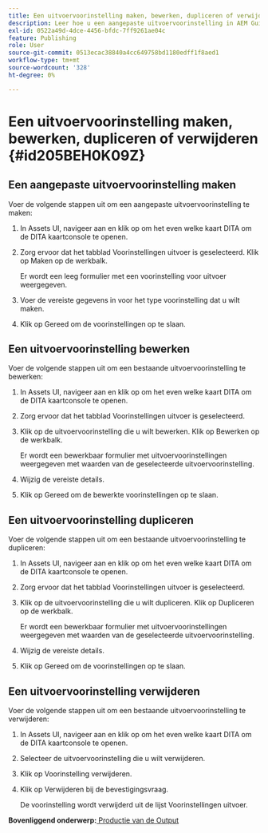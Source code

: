 ```yaml
---
title: Een uitvoervoorinstelling maken, bewerken, dupliceren of verwijderen
description: Leer hoe u een aangepaste uitvoervoorinstelling in AEM Guides maakt, bewerkt, dupliceert en verwijdert.
exl-id: 0522a49d-4dce-4456-bfdc-7ff9261ae04c
feature: Publishing
role: User
source-git-commit: 0513ecac38840a4cc649758bd1180edff1f8aed1
workflow-type: tm+mt
source-wordcount: '328'
ht-degree: 0%

---
```


# Een uitvoervoorinstelling maken, bewerken, dupliceren of verwijderen {#id205BEH0K09Z}

## Een aangepaste uitvoervoorinstelling maken

Voer de volgende stappen uit om een aangepaste uitvoervoorinstelling te maken:

1. In Assets UI, navigeer aan en klik op om het even welke kaart DITA om de DITA kaartconsole te openen.

1. Zorg ervoor dat het tabblad Voorinstellingen uitvoer is geselecteerd. Klik op Maken op de werkbalk.

   Er wordt een leeg formulier met een voorinstelling voor uitvoer weergegeven.

1. Voer de vereiste gegevens in voor het type voorinstelling dat u wilt maken.

1. Klik op Gereed om de voorinstellingen op te slaan.


## Een uitvoervoorinstelling bewerken

Voer de volgende stappen uit om een bestaande uitvoervoorinstelling te bewerken:

1. In Assets UI, navigeer aan en klik op om het even welke kaart DITA om de DITA kaartconsole te openen.

1. Zorg ervoor dat het tabblad Voorinstellingen uitvoer is geselecteerd.

1. Klik op de uitvoervoorinstelling die u wilt bewerken. Klik op Bewerken op de werkbalk.

   Er wordt een bewerkbaar formulier met uitvoervoorinstellingen weergegeven met waarden van de geselecteerde uitvoervoorinstelling.

1. Wijzig de vereiste details.

1. Klik op Gereed om de bewerkte voorinstellingen op te slaan.


## Een uitvoervoorinstelling dupliceren

Voer de volgende stappen uit om een bestaande uitvoervoorinstelling te dupliceren:

1. In Assets UI, navigeer aan en klik op om het even welke kaart DITA om de DITA kaartconsole te openen.

1. Zorg ervoor dat het tabblad Voorinstellingen uitvoer is geselecteerd.

1. Klik op de uitvoervoorinstelling die u wilt dupliceren. Klik op Dupliceren op de werkbalk.

   Er wordt een bewerkbaar formulier met uitvoervoorinstellingen weergegeven met waarden van de geselecteerde uitvoervoorinstelling.

1. Wijzig de vereiste details.

1. Klik op Gereed om de voorinstellingen op te slaan.


## Een uitvoervoorinstelling verwijderen

Voer de volgende stappen uit om een bestaande uitvoervoorinstelling te verwijderen:

1. In Assets UI, navigeer aan en klik op om het even welke kaart DITA om de DITA kaartconsole te openen.

1. Selecteer de uitvoervoorinstelling die u wilt verwijderen.

1. Klik op Voorinstelling verwijderen.

1. Klik op Verwijderen bij de bevestigingsvraag.

   De voorinstelling wordt verwijderd uit de lijst Voorinstellingen uitvoer.


**Bovenliggend onderwerp:**[ Productie van de Output ](generate-output.md)
